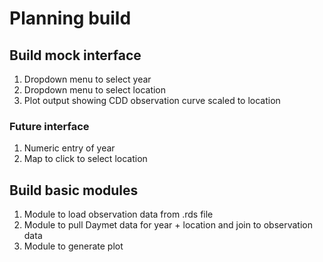 # Planning build

## Build mock interface

1. Dropdown menu to select year
2. Dropdown menu to select location
3. Plot output showing CDD observation curve scaled to location

### Future interface

1. Numeric entry of year
2. Map to click to select location

## Build basic modules

1. Module to load observation data from .rds file
2. Module to pull Daymet data for year + location and join to observation data
3. Module to generate plot
